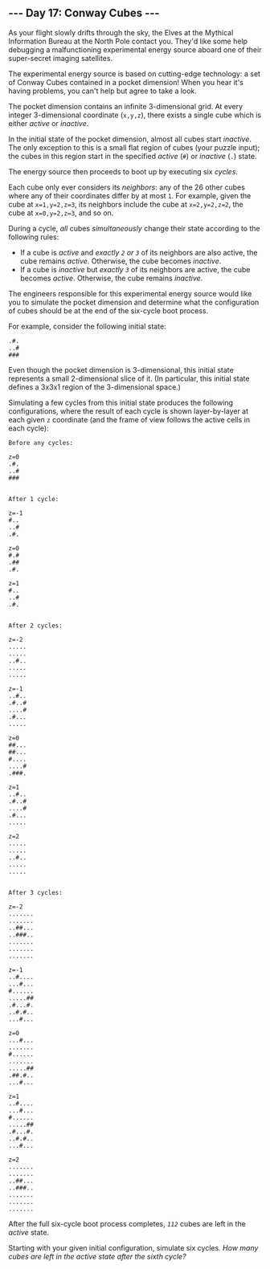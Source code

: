 ﻿## --- Day 17: Conway Cubes ---

As your flight slowly drifts through the sky, the Elves at the Mythical Information Bureau at the North Pole contact you. They'd like some help debugging a malfunctioning experimental energy source aboard one of their super-secret imaging satellites.

The experimental energy source is based on cutting-edge technology: a set of  Conway  Cubes contained in a pocket dimension! When you hear it's having problems, you can't help but agree to take a look.

The pocket dimension contains an infinite 3-dimensional grid. At every integer 3-dimensional coordinate (`x,y,z`), there exists a single cube which is either  _active_  or  _inactive_.

In the initial state of the pocket dimension, almost all cubes start  _inactive_. The only exception to this is a small flat region of cubes (your puzzle input); the cubes in this region start in the specified  _active_  (`#`) or  _inactive_  (`.`) state.

The energy source then proceeds to boot up by executing six  _cycles_.

Each cube only ever considers its  _neighbors_: any of the 26 other cubes where any of their coordinates differ by at most  `1`. For example, given the cube at  `x=1,y=2,z=3`, its neighbors include the cube at  `x=2,y=2,z=2`, the cube at  `x=0,y=2,z=3`, and so on.

During a cycle,  _all_  cubes  _simultaneously_  change their state according to the following rules:

-   If a cube is  _active_  and  _exactly  `2`  or  `3`_  of its neighbors are also active, the cube remains  _active_. Otherwise, the cube becomes  _inactive_.
-   If a cube is  _inactive_  but  _exactly  `3`_  of its neighbors are active, the cube becomes  _active_. Otherwise, the cube remains  _inactive_.

The engineers responsible for this experimental energy source would like you to simulate the pocket dimension and determine what the configuration of cubes should be at the end of the six-cycle boot process.

For example, consider the following initial state:

```
.#.
..#
###

```

Even though the pocket dimension is 3-dimensional, this initial state represents a small 2-dimensional slice of it. (In particular, this initial state defines a 3x3x1 region of the 3-dimensional space.)

Simulating a few cycles from this initial state produces the following configurations, where the result of each cycle is shown layer-by-layer at each given  `z`  coordinate (and the frame of view follows the active cells in each cycle):

```
Before any cycles:

z=0
.#.
..#
###


After 1 cycle:

z=-1
#..
..#
.#.

z=0
#.#
.##
.#.

z=1
#..
..#
.#.


After 2 cycles:

z=-2
.....
.....
..#..
.....
.....

z=-1
..#..
.#..#
....#
.#...
.....

z=0
##...
##...
#....
....#
.###.

z=1
..#..
.#..#
....#
.#...
.....

z=2
.....
.....
..#..
.....
.....


After 3 cycles:

z=-2
.......
.......
..##...
..###..
.......
.......
.......

z=-1
..#....
...#...
#......
.....##
.#...#.
..#.#..
...#...

z=0
...#...
.......
#......
.......
.....##
.##.#..
...#...

z=1
..#....
...#...
#......
.....##
.#...#.
..#.#..
...#...

z=2
.......
.......
..##...
..###..
.......
.......
.......

```

After the full six-cycle boot process completes,  _`112`_  cubes are left in the  _active_  state.

Starting with your given initial configuration, simulate six cycles.  _How many cubes are left in the active state after the sixth cycle?_